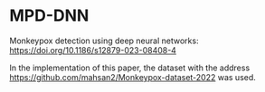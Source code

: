 # MPD-DNN

Monkeypox detection using deep neural networks:
https://doi.org/10.1186/s12879-023-08408-4

In the implementation of this paper, the dataset with the address https://github.com/mahsan2/Monkeypox-dataset-2022 was used.

